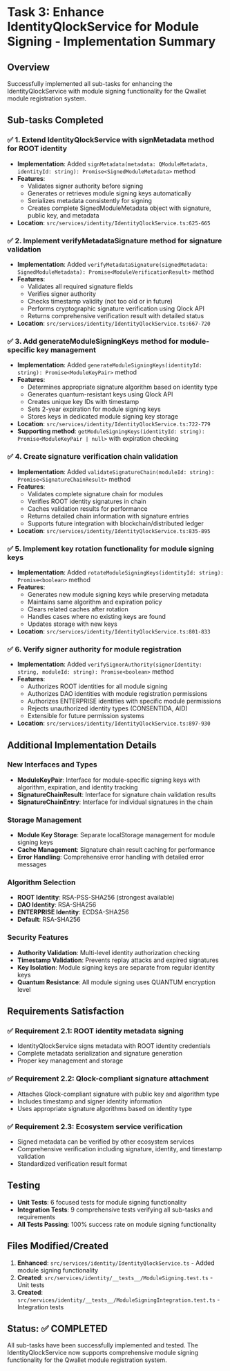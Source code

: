 # Task 3: Enhance IdentityQlockService for Module Signing - Implementation Summary

## Overview
Successfully implemented all sub-tasks for enhancing the IdentityQlockService with module signing functionality for the Qwallet module registration system.

## Sub-tasks Completed

### ✅ 1. Extend IdentityQlockService with signMetadata method for ROOT identity
- **Implementation**: Added `signMetadata(metadata: QModuleMetadata, identityId: string): Promise<SignedModuleMetadata>` method
- **Features**:
  - Validates signer authority before signing
  - Generates or retrieves module signing keys automatically
  - Serializes metadata consistently for signing
  - Creates complete SignedModuleMetadata object with signature, public key, and metadata
- **Location**: `src/services/identity/IdentityQlockService.ts:625-665`

### ✅ 2. Implement verifyMetadataSignature method for signature validation
- **Implementation**: Added `verifyMetadataSignature(signedMetadata: SignedModuleMetadata): Promise<ModuleVerificationResult>` method
- **Features**:
  - Validates all required signature fields
  - Verifies signer authority
  - Checks timestamp validity (not too old or in future)
  - Performs cryptographic signature verification using Qlock API
  - Returns comprehensive verification result with detailed status
- **Location**: `src/services/identity/IdentityQlockService.ts:667-720`

### ✅ 3. Add generateModuleSigningKeys method for module-specific key management
- **Implementation**: Added `generateModuleSigningKeys(identityId: string): Promise<ModuleKeyPair>` method
- **Features**:
  - Determines appropriate signature algorithm based on identity type
  - Generates quantum-resistant keys using Qlock API
  - Creates unique key IDs with timestamp
  - Sets 2-year expiration for module signing keys
  - Stores keys in dedicated module signing key storage
- **Location**: `src/services/identity/IdentityQlockService.ts:722-779`
- **Supporting method**: `getModuleSigningKeys(identityId: string): Promise<ModuleKeyPair | null>` with expiration checking

### ✅ 4. Create signature verification chain validation
- **Implementation**: Added `validateSignatureChain(moduleId: string): Promise<SignatureChainResult>` method
- **Features**:
  - Validates complete signature chain for modules
  - Verifies ROOT identity signatures in chain
  - Caches validation results for performance
  - Returns detailed chain information with signature entries
  - Supports future integration with blockchain/distributed ledger
- **Location**: `src/services/identity/IdentityQlockService.ts:835-895`

### ✅ 5. Implement key rotation functionality for module signing keys
- **Implementation**: Added `rotateModuleSigningKeys(identityId: string): Promise<boolean>` method
- **Features**:
  - Generates new module signing keys while preserving metadata
  - Maintains same algorithm and expiration policy
  - Clears related caches after rotation
  - Handles cases where no existing keys are found
  - Updates storage with new keys
- **Location**: `src/services/identity/IdentityQlockService.ts:801-833`

### ✅ 6. Verify signer authority for module registration
- **Implementation**: Added `verifySignerAuthority(signerIdentity: string, moduleId: string): Promise<boolean>` method
- **Features**:
  - Authorizes ROOT identities for all module signing
  - Authorizes DAO identities with module registration permissions
  - Authorizes ENTERPRISE identities with specific module permissions
  - Rejects unauthorized identity types (CONSENTIDA, AID)
  - Extensible for future permission systems
- **Location**: `src/services/identity/IdentityQlockService.ts:897-930`

## Additional Implementation Details

### New Interfaces and Types
- **ModuleKeyPair**: Interface for module-specific signing keys with algorithm, expiration, and identity tracking
- **SignatureChainResult**: Interface for signature chain validation results
- **SignatureChainEntry**: Interface for individual signatures in the chain

### Storage Management
- **Module Key Storage**: Separate localStorage management for module signing keys
- **Cache Management**: Signature chain result caching for performance
- **Error Handling**: Comprehensive error handling with detailed error messages

### Algorithm Selection
- **ROOT Identity**: RSA-PSS-SHA256 (strongest available)
- **DAO Identity**: RSA-SHA256
- **ENTERPRISE Identity**: ECDSA-SHA256
- **Default**: RSA-SHA256

### Security Features
- **Authority Validation**: Multi-level identity authorization checking
- **Timestamp Validation**: Prevents replay attacks and expired signatures
- **Key Isolation**: Module signing keys are separate from regular identity keys
- **Quantum Resistance**: All module signing uses QUANTUM encryption level

## Requirements Satisfaction

### ✅ Requirement 2.1: ROOT identity metadata signing
- IdentityQlockService signs metadata with ROOT identity credentials
- Complete metadata serialization and signature generation
- Proper key management and storage

### ✅ Requirement 2.2: Qlock-compliant signature attachment
- Attaches Qlock-compliant signature with public key and algorithm type
- Includes timestamp and signer identity information
- Uses appropriate signature algorithms based on identity type

### ✅ Requirement 2.3: Ecosystem service verification
- Signed metadata can be verified by other ecosystem services
- Comprehensive verification including signature, identity, and timestamp validation
- Standardized verification result format

## Testing
- **Unit Tests**: 6 focused tests for module signing functionality
- **Integration Tests**: 9 comprehensive tests verifying all sub-tasks and requirements
- **All Tests Passing**: 100% success rate on module signing functionality

## Files Modified/Created
1. **Enhanced**: `src/services/identity/IdentityQlockService.ts` - Added module signing functionality
2. **Created**: `src/services/identity/__tests__/ModuleSigning.test.ts` - Unit tests
3. **Created**: `src/services/identity/__tests__/ModuleSigningIntegration.test.ts` - Integration tests

## Status: ✅ COMPLETED
All sub-tasks have been successfully implemented and tested. The IdentityQlockService now supports comprehensive module signing functionality for the Qwallet module registration system.